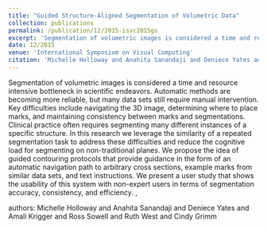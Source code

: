 ```yaml
---
title: "Guided Structure-Aligned Segmentation of Volumetric Data"
collection: publications
permalink: /publication/12/2015-isvc2015gs
excerpt: 'Segmentation of volumetric images is considered a time and resource intensive bottleneck in scientific endeavors. Automatic methods are becoming more reliable,  but many data sets still require manual intervention. Key difficulties include navigating the 3D image,  determining where to place marks,  and maintaining consistency between marks and segmentations. Clinical practice often requires segmenting many different instances of a specific structure. In this research we leverage the similarity of a repeated segmentation task to address these difficulties and reduce the cognitive load for segmenting on non-traditional planes. We propose the idea of guided contouring protocols that provide guidance in the form of an automatic navigation path to arbitrary cross sections,  example marks from similar data sets,  and text instructions. We present a user study that shows the usability of this system with non-expert users in terms of segmentation accuracy,  consistency,  and efficiency.  , '
date: 12/2015
venue: 'International Symposium on Visual Computing'
citation: 'Michelle Holloway and Anahita Sanandaji and Deniece Yates and Amali Krigger and Ross Sowell and Ruth West and Cindy Grimm'
---
```

Segmentation of volumetric images is considered a time and resource intensive bottleneck in scientific endeavors. Automatic methods are becoming more reliable,  but many data sets still require manual intervention. Key difficulties include navigating the 3D image,  determining where to place marks,  and maintaining consistency between marks and segmentations. Clinical practice often requires segmenting many different instances of a specific structure. In this research we leverage the similarity of a repeated segmentation task to address these difficulties and reduce the cognitive load for segmenting on non-traditional planes. We propose the idea of guided contouring protocols that provide guidance in the form of an automatic navigation path to arbitrary cross sections,  example marks from similar data sets,  and text instructions. We present a user study that shows the usability of this system with non-expert users in terms of segmentation accuracy,  consistency,  and efficiency.  , 

authors: Michelle Holloway and Anahita Sanandaji and Deniece Yates and Amali Krigger and Ross Sowell and Ruth West and Cindy Grimm